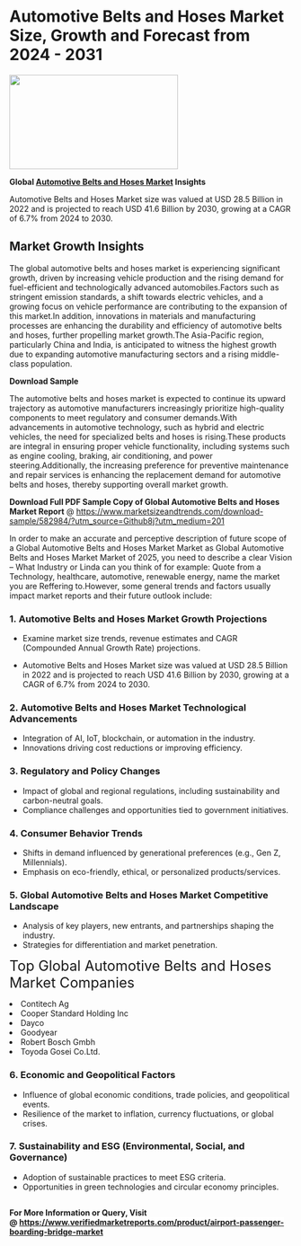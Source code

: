 <H1>Automotive Belts and Hoses Market Size, Growth and Forecast from 2024 - 2031</H1><img class="aligncenter size-medium wp-image-584254" src="https://thirdeyenews.in/wp-content/uploads/2024/09/Global-Market-Research-300x168.jpeg" alt="" width="300" height="168" /><p><strong>Global&nbsp;<a href="https://www.marketsizeandtrends.com/download-sample/582984/?utm_source=Github8j?utm_medium=201">Automotive Belts and Hoses Market</a> Insights</strong></p><p>Automotive Belts and Hoses Market size was valued at USD 28.5 Billion in 2022 and is projected to reach USD 41.6 Billion by 2030, growing at a CAGR of 6.7% from 2024 to 2030.</p><p><h2>Market Growth Insights</h2> <p>The global automotive belts and hoses market is experiencing significant growth, driven by increasing vehicle production and the rising demand for fuel-efficient and technologically advanced automobiles.Factors such as stringent emission standards, a shift towards electric vehicles, and a growing focus on vehicle performance are contributing to the expansion of this market.In addition, innovations in materials and manufacturing processes are enhancing the durability and efficiency of automotive belts and hoses, further propelling market growth.The Asia-Pacific region, particularly China and India, is anticipated to witness the highest growth due to expanding automotive manufacturing sectors and a rising middle-class population.</p> <p><strong>Download Sample</strong></p> <p>The automotive belts and hoses market is expected to continue its upward trajectory as automotive manufacturers increasingly prioritize high-quality components to meet regulatory and consumer demands.With advancements in automotive technology, such as hybrid and electric vehicles, the need for specialized belts and hoses is rising.These products are integral in ensuring proper vehicle functionality, including systems such as engine cooling, braking, air conditioning, and power steering.Additionally, the increasing preference for preventive maintenance and repair services is enhancing the replacement demand for automotive belts and hoses, thereby supporting overall market growth.</p> <p><span class=""><strong>Download Full PDF Sample Copy of Global Automotive Belts and Hoses Market Report</strong> @ <a href="https://www.marketsizeandtrends.com/download-sample/582984/?utm_source=Github8j?utm_medium=201" target="_blank">https://www.marketsizeandtrends.com/download-sample/582984/?utm_source=Github8j?utm_medium=201</a></span></p><p>In order to make an accurate and perceptive description of future scope of a Global&nbsp;Automotive Belts and Hoses Market Market as Global&nbsp;Automotive Belts and Hoses Market Market of 2025, you need to describe a clear Vision &ndash; What Industry or Linda can you think of for example: Quote from a Technology, healthcare, automotive, renewable energy, name the market you are Reffering to.However, some general trends and factors usually impact market reports and their future outlook include:</p><h3>1.&nbsp;<strong>Automotive Belts and Hoses Market Growth Projections</strong></h3><ul><li>Examine market size trends, revenue estimates and CAGR (Compounded Annual Growth Rate) projections.</li><li><p>Automotive Belts and Hoses Market size was valued at USD 28.5 Billion in 2022 and is projected to reach USD 41.6 Billion by 2030, growing at a CAGR of 6.7% from 2024 to 2030.</p></li></ul><h3>2.&nbsp;<strong>Automotive Belts and Hoses Market Technological Advancements</strong></h3><ul><li>Integration of AI, IoT, blockchain, or automation in the industry.</li><li>Innovations driving cost reductions or improving efficiency.</li></ul><h3>3.&nbsp;<strong>Regulatory and Policy Changes</strong></h3><ul><li>Impact of global and regional regulations, including sustainability and carbon-neutral goals.</li><li>Compliance challenges and opportunities tied to government initiatives.</li></ul><h3>4.&nbsp;<strong>Consumer Behavior Trends</strong></h3><ul><li>Shifts in demand influenced by generational preferences (e.g., Gen Z, Millennials).</li><li>Emphasis on eco-friendly, ethical, or personalized products/services.</li></ul><h3>5.&nbsp;<strong>Global Automotive Belts and Hoses Market Competitive Landscape</strong></h3><ul><li>Analysis of key players, new entrants, and partnerships shaping the industry.</li><li>Strategies for differentiation and market penetration.</li></ul><p data-pm-slice="1 1 []"><span style="color: inherit; font-family: inherit; font-size: 25px;">Top Global Automotive Belts and Hoses Market Companies</span></p><div class="" data-test-id=""><p><li>Contitech Ag</li><li> Cooper Standard Holding Inc</li><li> Dayco</li><li> Goodyear</li><li> Robert Bosch Gmbh</li><li> Toyoda Gosei Co.Ltd.</li></p></div><h3>6.&nbsp;<strong>Economic and Geopolitical Factors</strong></h3><ul><li>Influence of global economic conditions, trade policies, and geopolitical events.</li><li>Resilience of the market to inflation, currency fluctuations, or global crises.</li></ul><h3>7.&nbsp;<strong>Sustainability and ESG (Environmental, Social, and Governance)</strong></h3><ul><li>Adoption of sustainable practices to meet ESG criteria.</li><li>Opportunities in green technologies and circular economy principles.</li></ul><h2><strong style="font-size: 14px;">For More Information or Query, Visit @&nbsp;</strong><a style="background-color: #ffffff; font-size: 14px;" href="https://www.marketsizeandtrends.com/report/automotive-belts-and-hoses-market/" target="_blank">https://www.verifiedmarketreports.com/product/airport-passenger-boarding-bridge-market</a></h2>